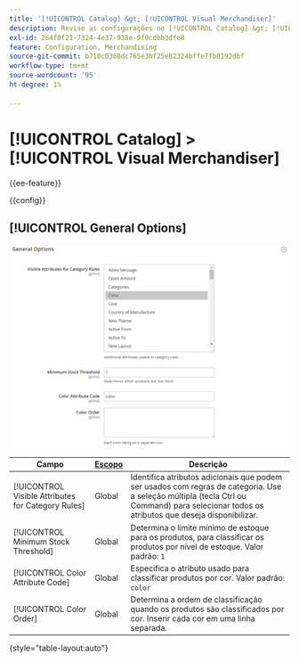```yaml
---
title: '[!UICONTROL Catalog] &gt; [!UICONTROL Visual Merchandiser]'
description: Revise as configurações no [!UICONTROL Catalog] &gt; [!UICONTROL Visual Merchandiser] página do Administrador do Commerce.
exl-id: 264f0f21-7324-4e37-938e-9f0cdbb3dfe8
feature: Configuration, Merchandising
source-git-commit: b710c0368dc765e3bf25e82324bffe7fb8192dbf
workflow-type: tm+mt
source-wordcount: '95'
ht-degree: 1%

---
```


# [!UICONTROL Catalog] > [!UICONTROL Visual Merchandiser]

{{ee-feature}}

{{config}}

## [!UICONTROL General Options]

![Opções gerais](./assets/catalog-visual-merchandiser-general-options.png)<!-- zoom -->

<!-- [General Options](https://docs.magento.com/user-guide/marketing/visual-merchandiser-configuration.html) -->

| Campo | [Escopo](../../getting-started/websites-stores-views.md#scope-settings) | Descrição |
|--- |--- |--- |
| [!UICONTROL Visible Attributes for Category Rules] | Global | Identifica atributos adicionais que podem ser usados com regras de categoria. Use a seleção múltipla (tecla Ctrl ou Command) para selecionar todos os atributos que deseja disponibilizar. |
| [!UICONTROL Minimum Stock Threshold] | Global | Determina o limite mínimo de estoque para os produtos, para classificar os produtos por nível de estoque. Valor padrão: `1` |
| [!UICONTROL Color Attribute Code] | Global | Especifica o atributo usado para classificar produtos por cor. Valor padrão: `color` |
| [!UICONTROL Color Order] | Global | Determina a ordem de classificação quando os produtos são classificados por cor. Inserir cada cor em uma linha separada. |

{style="table-layout:auto"}
